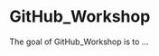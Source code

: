 
# GitHub_Workshop

<!-- badges: start -->
<!-- badges: end -->

The goal of GitHub_Workshop is to ...


